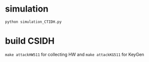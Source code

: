 # simulation

```python simulation_CTIDH.py```

# build CSIDH

```make attackHW511``` for collecting HW and ```make attackKG511``` for KeyGen
